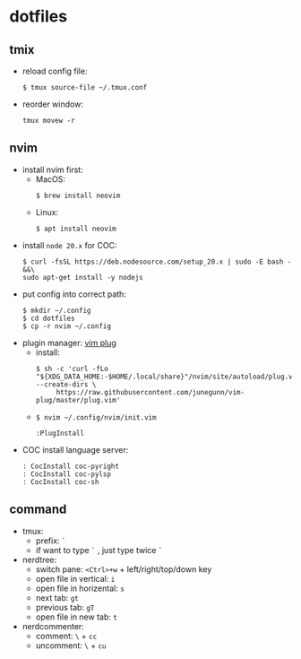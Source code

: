 # dotfiles

## tmix

* reload config file:
	```
	$ tmux source-file ~/.tmux.conf
	```
* reorder window:
	```
	tmux movew -r
	```

## nvim

* install nvim first:
  * MacOS:
    ```
    $ brew install neovim
    ```
  * Linux:
    ```
    $ apt install neovim
    ```
* install `node 20.x` for COC:
  ```
  $ curl -fsSL https://deb.nodesource.com/setup_20.x | sudo -E bash - &&\
  sudo apt-get install -y nodejs
  ```
* put config into correct path:
  ```
  $ mkdir ~/.config
  $ cd dotfiles
  $ cp -r nvim ~/.config
  ```
* plugin manager: [vim plug](https://github.com/junegunn/vim-plug)
  * install:
    ```
    $ sh -c 'curl -fLo "${XDG_DATA_HOME:-$HOME/.local/share}"/nvim/site/autoload/plug.vim --create-dirs \
         https://raw.githubusercontent.com/junegunn/vim-plug/master/plug.vim'
    ```
  * `$ nvim ~/.config/nvim/init.vim`
    ```
    :PlugInstall
    ```
* COC install language server:
  ```
  : CocInstall coc-pyright
  : CocInstall coc-pylsp
  : CocInstall coc-sh
  ```

## command

* tmux:
  * prefix: `` ` ``
  * if want to type `` ` `` , just type twice `` ` ``
* nerdtree:
  * switch pane: `<Ctrl>+w` + left/right/top/down key
  * open file in vertical: `i`
  * open file in horizental: `s`
  * next tab: `gt`
  * previous tab: `gT`
  * open file in new tab: `t`
* nerdcommenter:
  * comment: `\` + `cc`
  * uncomment: `\` + `cu`

